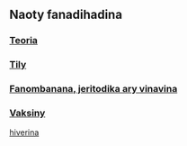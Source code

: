 ## Naoty fanadihadina 

### [Teoria](./teoria.md)

### [Tily](./tily.md)

### [Fanombanana, jeritodika ary vinavina](./fajevi.md)

### [Vaksiny](./vaks.md)

[hiverina](./) 

